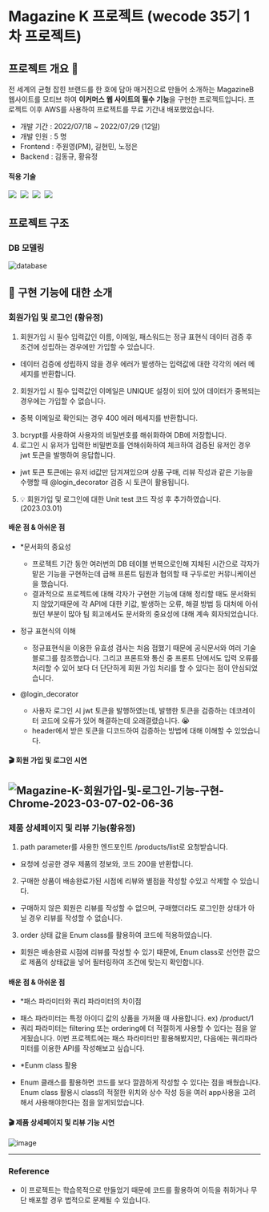 # Magazine K 프로젝트 (wecode 35기 1차 프로젝트)
## 프로젝트 개요 :speech_balloon:

전 세계의 균형 잡힌 브랜드를 한 호에 담아 매거진으로 만들어 소개하는 MagazineB 웹사이트를 모티브 하여 **이커머스 웹 사이트의 필수 기능**을 구현한 프로젝트입니다.
프로젝트 이후 AWS를 사용하여 프로젝트를 무료 기간내 배포했었습니다.

- 개발 기간 : 2022/07/18 ~ 2022/07/29 (12일)
- 개발 인원 : 5 명
- Frontend : 주원영(PM), 길현민, 노정은
- Backend  : 김동규, 황유정

#### 적용 기술
<img src="https://img.shields.io/badge/Python-3776AB?style=for-the-badge&logo=Python&logoColor=white"/>&nbsp;
<img src="https://img.shields.io/badge/Django-092E20?style=for-the-badge&logo=Django&logoColor=white"/>&nbsp;
<img src="https://img.shields.io/badge/MySQL-4479A1?style=for-the-badge&logo=MySQL&logoColor=white"/>&nbsp;
<img src="https://img.shields.io/badge/Postman-FF6C37?style=for-the-badge&logo=Postman&logoColor=white"/>&nbsp;

## 프로젝트 구조
### DB 모델링
![database](Screenshot%20from%202022-07-30%2013-31-31.png)

## 📄 구현 기능에 대한 소개

### 회원가입 및 로그인 (황유정)

1. 회원가입 시 필수 입력값인 이름, 이메일, 패스워드는 정규 표현식 데이터 검증 후 조건에 성립하는 경우에만 가입할 수 있습니다. 
  - 데이터 검증에 성립하지 않을 경우 에러가 발생하는 입력값에 대한 각각의 에러 메세지를 반환합니다.
2. 회원가입 시 필수 입력값인 이메일은 UNIQUE 설정이 되어 있어 데이터가 중복되는 경우에는 가입할 수 없습니다.
  - 중복 이메일로 확인되는 경우 400 에러 메세지를 반환합니다.
3. bcrypt를 사용하여 사용자의 비밀번호를 해쉬화하여 DB에 저장합니다.
4. 로그인 시 유저가 입력한 비밀번호를 언해쉬화하여 체크하여 검증된 유저인 경우 jwt 토큰을 발행하여 응답합니다.
  - jwt 토큰 토큰에는 유저 id값만 담겨져있으며 상품 구매, 리뷰 작성과 같은 기능을 수행할 때 @login_decorator 검증 시 토큰이 활용됩니다.
5. 💡 회원가입 및 로그인에 대한 Unit test 코드 작성 후 추가하였습니다. (2023.03.01)


#### 배운 점 & 아쉬운 점
* *문서화의 중요성
  - 프로젝트 기간 동안 여러번의 DB 테이블 번복으로인해 지체된 시간으로 각자가 맡은 기능을 구현하는데 급해 프론트 팀원과 협의할 때 구두로만 커뮤니케이션을 했습니다.
  - 결과적으로 프로젝트에 대해 각자가 구현한 기능에 대해 정리할 때도 문서화되지 않았기때문에 각 API에 대한 키값, 발생하는 오류, 해결 방법 등 대처에 아쉬웠던 부분이 많아 팀 회고에서도  문서화의 중요성에 대해 계속 회자되었습니다.

* 정규 표현식의 이해
  - 정규표현식을 이용한 유효성 검사는 처음 접했기 때문에 공식문서와 여러 기술블로그를 참조했습니다. 그리고 프론트와 통신 중 프론트 단에서도 입력 오류를 처리할 수 있어 보다 더 단단하게 회원 가입 처리를 할 수 있다는 점이 안심되었습니다. 

* @login_decorator
  - 사용자 로그인 시 jwt 토큰을 발행하였는데, 발행한 토큰을 검증하는 데코레이터 코드에 오류가 있어 해결하는데 오래결렸습니다.  :sob:
  - header에서 받은 토큰을 디코드하여 검증하는 방법에 대해 이해할 수 있었습니다.

#### 🎬 회원 가입 및 로그인 시연

![Magazine-K-회원가입-및-로그인-기능-구현-Chrome-2023-03-07-02-06-36](https://user-images.githubusercontent.com/94777292/223181920-26fe321a-a553-40af-82ad-e1012a679de2.gif)
---------------

### 제품 상세페이지 및 리뷰 기능(황유정)

1. path parameter를 사용한 엔드포인트 /products/list로 요청받습니다.
  - 요청에 성공한 경우 제품의 정보와, 코드 200을 반환합니다.
2. 구매한 상품이 배송완료가된 시점에 리뷰와 별점을 작성할 수있고 삭제할 수 있습니다.
  - 구매하지 않은 회원은 리뷰를 작성할 수 없으며, 구매했더라도 로그인한 상태가 아닐 경우 리뷰를 작성할 수 없습니다.
3. order 상태 값을 Enum class를 활용하여 코드에 적용하였습니다.
  - 회원은 배송완료 시점에 리뷰를 작성할 수 있기 때문에, Enum class로 선언한 값으로 제품의 상태값을 넣어 필터링하여 조건에 맞는지 확인합니다.

#### 배운 점 & 아쉬운 점
* *패스 파라미터와 쿼리 파라미터의 차이점
 - 패스 파라미터는 특정 아이디 값의 상품을 가져올 때 사용합니다. ex) /product/1
 - 쿼리 파라미터는 filtering 또는 ordering에 더 적절하게 사용할 수 있다는 점을 알게됬습니다. 이번 프로젝트에는 패스 파라미터만 활용해봤지만, 다음에는 쿼리파라미터를 이용한 API를 작성해보고 싶습니다.

* *Eunm class 활용
 - Enum 클래스를 활용하면 코드를 보다 깔끔하게 작성할 수 있다는 점을 배웠습니다. Enum class 활용시 class의 적절한 위치와 상수 작성 등을 여러 app사용을 고려해서 사용해야한다는 점을 알게되었습니다.
 
#### 🎬 제품 상세페이지 및 리뷰 기능 시연

![image](https://user-images.githubusercontent.com/94777292/223169537-4b00a844-dcae-44c7-8110-e13f7f20cc7b.png)


---------

### Reference
- 이 프로젝트는 학습목적으로 만들었기 때문에 코드를 활용하여 이득을 취하거나 무단 배포할 경우 법적으로 문제될 수 있습니다.

